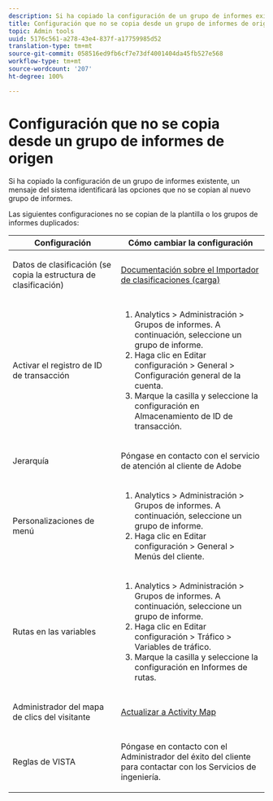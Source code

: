 ```yaml
---
description: Si ha copiado la configuración de un grupo de informes existente, un mensaje del sistema identificará las opciones que no se copian al nuevo grupo de informes.
title: Configuración que no se copia desde un grupo de informes de origen
topic: Admin tools
uuid: 5176c561-a278-43e4-837f-a17759985d52
translation-type: tm+mt
source-git-commit: 058516ed9fb6cf7e73df4001404da45fb527e568
workflow-type: tm+mt
source-wordcount: '207'
ht-degree: 100%

---
```



# Configuración que no se copia desde un grupo de informes de origen

Si ha copiado la configuración de un grupo de informes existente, un mensaje del sistema identificará las opciones que no se copian al nuevo grupo de informes.

Las siguientes configuraciones no se copian de la plantilla o los grupos de informes duplicados:

<table id="table_9774249E3D804E7D97F12B88E26F9066"> 
 <thead> 
  <tr> 
   <th colname="col1" class="entry"> Configuración </th> 
   <th colname="col2" class="entry"> Cómo cambiar la configuración </th> 
  </tr>
 </thead>
 <tbody> 
  <tr> 
   <td colname="col1"> <p>Datos de clasificación (se copia la estructura de clasificación) </p> </td> 
   <td colname="col2"> <p><a href="https://docs.adobe.com/content/help/es-ES/analytics/components/classifications/classifications-importer/c-working-with-saint.html">Documentación sobre el Importador de clasificaciones (carga)</a> </p> </td> 
  </tr> 
  <tr> 
   <td colname="col1"> <p>Activar el registro de ID de transacción </p> </td> 
   <td colname="col2"> 
    <ol id="ol_4F3028A440C94447890498CF2E64C15B"> 
     <li id="li_243C7F7DF3074F7FB9893BEFDA8B0732"> <span class="uicontrol"> Analytics</span> &gt; <span class="uicontrol">Administración</span> &gt; <span class="uicontrol">Grupos de informes</span>. A continuación, seleccione un grupo de informe. </li> 
     <li id="li_357D06A1F528473CBA07D4C840BE95D9">Haga clic en <span class="uicontrol">Editar configuración</span> &gt; <span class="uicontrol">General</span> &gt; <span class="uicontrol">Configuración general de la cuenta</span>. </li> 
     <li id="li_9E0B7A9542864399AFDD5D422F7D6C22">Marque la casilla y seleccione la configuración en <span class="uicontrol">Almacenamiento de ID de transacción</span>. </li> 
    </ol> </td> 
  </tr> 
  <tr> 
   <td colname="col1"> <p>Jerarquía </p> </td> 
   <td colname="col2"> <p>Póngase en contacto con el servicio de atención al cliente de Adobe </p> </td> 
  </tr> 
  <tr> 
   <td colname="col1"> <p>Personalizaciones de menú </p> </td> 
   <td colname="col2"> 
    <ol id="ol_A3277C5843704DEA902DF030099E9227"> 
     <li id="li_8B3A5974466C4D9D9A3D3D0C6A30F414"><span class="uicontrol"> Analytics</span> &gt; <span class="uicontrol">Administración</span> &gt; <span class="uicontrol">Grupos de informes</span>. A continuación, seleccione un grupo de informe. </li> 
     <li id="li_1B44AFD4026346698F3CB75E2CBF1959">Haga clic en <span class="uicontrol">Editar configuración</span> &gt; <span class="uicontrol">General</span> &gt; <span class="uicontrol">Menús del cliente</span>. </li> 
    </ol> </td> 
  </tr> 
  <tr> 
   <td colname="col1"> <p>Rutas en las variables </p> </td> 
   <td colname="col2"> 
    <ol id="ol_903A5FEF5B9847929BBB514A481F6E22"> 
     <li id="li_E352211ABD3245EC8C06313221BA4B36"><span class="uicontrol"> Analytics</span> &gt; <span class="uicontrol">Administración</span> &gt; <span class="uicontrol">Grupos de informes</span>. A continuación, seleccione un grupo de informe. </li> 
     <li id="li_B19C4112D57D4D329A0774EBB345473B">Haga clic en <span class="uicontrol">Editar configuración</span> &gt; <span class="uicontrol">Tráfico</span> &gt; <span class="uicontrol">Variables de tráfico</span>. </li> 
     <li id="li_B1CED2EC85FE4A8EB7D95076040B35E1">Marque la casilla y seleccione la configuración en <span class="uicontrol">Informes de rutas</span>. </li> 
    </ol> </td> 
  </tr> 
  <tr> 
   <td colname="col1"> <p>Administrador del mapa de clics del visitante </p> </td> 
   <td colname="col2"> <p><a href="https://docs.adobe.com/content/help/es-ES/analytics/analyze/activity-map/getting-started/get-started-admins/activitymap-enable.html"> Actualizar a Activity Map</a> </p> </td> 
  </tr> 
  <tr> 
   <td colname="col1"> <p>Reglas de VISTA </p> </td> 
   <td colname="col2"> <p>Póngase en contacto con el Administrador del éxito del cliente para contactar con los Servicios de ingeniería. </p> </td> 
  </tr> 
 </tbody> 
</table>

